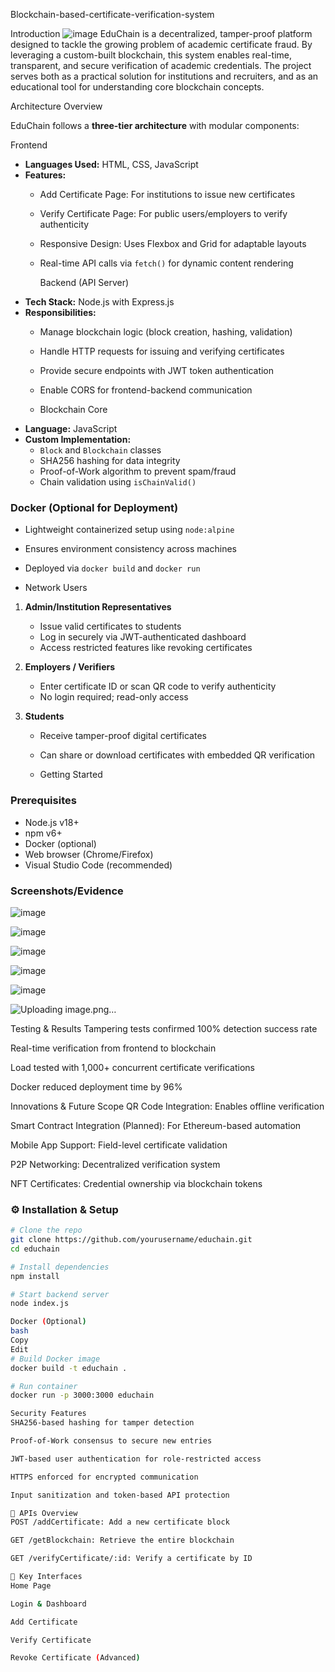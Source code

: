  Blockchain-based-certificate-verification-system

Introduction
![image](https://github.com/user-attachments/assets/b3614241-7951-4a8f-a4dc-de6a2a93157d)
EduChain is a decentralized, tamper-proof platform designed to tackle the growing problem of academic certificate fraud. By leveraging a custom-built blockchain, this system enables real-time, transparent, and secure verification of academic credentials. The project serves both as a practical solution for institutions and recruiters, and as an educational tool for understanding core blockchain concepts.

Architecture Overview




EduChain follows a **three-tier architecture** with modular components:

Frontend
- **Languages Used:** HTML, CSS, JavaScript
- **Features:**
  - Add Certificate Page: For institutions to issue new certificates
  - Verify Certificate Page: For public users/employers to verify authenticity
  - Responsive Design: Uses Flexbox and Grid for adaptable layouts
  - Real-time API calls via `fetch()` for dynamic content rendering
 
    Backend (API Server)
- **Tech Stack:** Node.js with Express.js
- **Responsibilities:**
  - Manage blockchain logic (block creation, hashing, validation)
  - Handle HTTP requests for issuing and verifying certificates
  - Provide secure endpoints with JWT token authentication
  - Enable CORS for frontend-backend communication
 
  - Blockchain Core
- **Language:** JavaScript
- **Custom Implementation:**
  - `Block` and `Blockchain` classes
  - SHA256 hashing for data integrity
  - Proof-of-Work algorithm to prevent spam/fraud
  - Chain validation using `isChainValid()`

###  Docker (Optional for Deployment)
- Lightweight containerized setup using `node:alpine`
- Ensures environment consistency across machines
- Deployed via `docker build` and `docker run`

- Network Users

1. **Admin/Institution Representatives**
   - Issue valid certificates to students
   - Log in securely via JWT-authenticated dashboard
   - Access restricted features like revoking certificates

2. **Employers / Verifiers**
   - Enter certificate ID or scan QR code to verify authenticity
   - No login required; read-only access

3. **Students**
   - Receive tamper-proof digital certificates
   - Can share or download certificates with embedded QR verification
  
   - Getting Started

###  Prerequisites

- Node.js v18+
- npm v6+
- Docker (optional)
- Web browser (Chrome/Firefox)
- Visual Studio Code (recommended)

###  Screenshots/Evidence  

![image](https://github.com/user-attachments/assets/043bdee7-3d66-467c-9424-11d9e346adb8)

![image](https://github.com/user-attachments/assets/24c8c4c8-efee-454c-aa7a-bf8824823035)

![image](https://github.com/user-attachments/assets/3162db1d-a2e8-4fdc-89df-5ab9de36db29)

![image](https://github.com/user-attachments/assets/bf1c61e1-1ec9-492c-8bde-a38c41e0c6bf)

![image](https://github.com/user-attachments/assets/36bfe797-2bf8-4d67-bc1a-b589a5cf76df)

![Uploading image.png…]()





 Testing & Results
Tampering tests confirmed 100% detection success rate

Real-time verification from frontend to blockchain

Load tested with 1,000+ concurrent certificate verifications

Docker reduced deployment time by 96%

 Innovations & Future Scope
QR Code Integration: Enables offline verification

Smart Contract Integration (Planned): For Ethereum-based automation

Mobile App Support: Field-level certificate validation

P2P Networking: Decentralized verification system

NFT Certificates: Credential ownership via blockchain tokens

### ⚙️ Installation & Setup

```bash
# Clone the repo
git clone https://github.com/yourusername/educhain.git
cd educhain

# Install dependencies
npm install

# Start backend server
node index.js

Docker (Optional)
bash
Copy
Edit
# Build Docker image
docker build -t educhain .

# Run container
docker run -p 3000:3000 educhain

Security Features
SHA256-based hashing for tamper detection

Proof-of-Work consensus to secure new entries

JWT-based user authentication for role-restricted access

HTTPS enforced for encrypted communication

Input sanitization and token-based API protection

🔄 APIs Overview
POST /addCertificate: Add a new certificate block

GET /getBlockchain: Retrieve the entire blockchain

GET /verifyCertificate/:id: Verify a certificate by ID

📸 Key Interfaces
Home Page

Login & Dashboard

Add Certificate

Verify Certificate

Revoke Certificate (Advanced)
